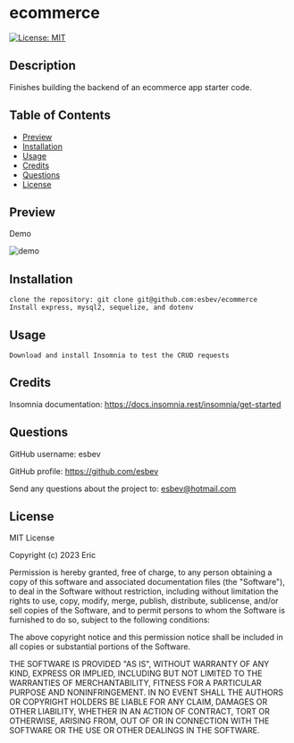 # ecommerce

[![License: MIT](https://img.shields.io/badge/License-MIT-yellow.svg)](https://opensource.org/licenses/MIT)

## Description

Finishes building the backend of an ecommerce app starter code.

## Table of Contents
- [Preview](#preview)
- [Installation](#installation)
- [Usage](#usage)
- [Credits](#credits)
- [Questions](#questions)
- [License](#license)

## Preview

Demo

![demo](./images-videos/project-demo.gif)

## Installation

    clone the repository: git clone git@github.com:esbev/ecommerce
    Install express, mysql2, sequelize, and dotenv

## Usage

    Download and install Insomnia to test the CRUD requests

## Credits

Insomnia documentation: https://docs.insomnia.rest/insomnia/get-started

## Questions

GitHub username: esbev

GitHub profile: https://github.com/esbev

Send any questions about the project to: esbev@hotmail.com

## License

MIT License

Copyright (c) 2023 Eric

Permission is hereby granted, free of charge, to any person obtaining a copy
of this software and associated documentation files (the "Software"), to deal
in the Software without restriction, including without limitation the rights
to use, copy, modify, merge, publish, distribute, sublicense, and/or sell
copies of the Software, and to permit persons to whom the Software is
furnished to do so, subject to the following conditions:

The above copyright notice and this permission notice shall be included in all
copies or substantial portions of the Software.

THE SOFTWARE IS PROVIDED "AS IS", WITHOUT WARRANTY OF ANY KIND, EXPRESS OR
IMPLIED, INCLUDING BUT NOT LIMITED TO THE WARRANTIES OF MERCHANTABILITY,
FITNESS FOR A PARTICULAR PURPOSE AND NONINFRINGEMENT. IN NO EVENT SHALL THE
AUTHORS OR COPYRIGHT HOLDERS BE LIABLE FOR ANY CLAIM, DAMAGES OR OTHER
LIABILITY, WHETHER IN AN ACTION OF CONTRACT, TORT OR OTHERWISE, ARISING FROM,
OUT OF OR IN CONNECTION WITH THE SOFTWARE OR THE USE OR OTHER DEALINGS IN THE
SOFTWARE.
